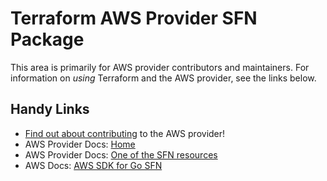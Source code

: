 # Terraform AWS Provider SFN Package

This area is primarily for AWS provider contributors and maintainers. For information on _using_ Terraform and the AWS provider, see the links below.


## Handy Links

* [Find out about contributing](https://hashicorp.github.io/terraform-provider-aws/#contribute) to the AWS provider!
* AWS Provider Docs: [Home](https://registry.terraform.io/providers/hashicorp/aws/latest/docs)
* AWS Provider Docs: [One of the SFN resources](https://registry.terraform.io/providers/hashicorp/aws/latest/docs/resources/sfn_activity)
* AWS Docs: [AWS SDK for Go SFN](https://docs.aws.amazon.com/sdk-for-go/api/service/sfn/)
